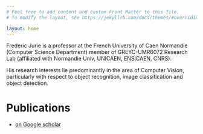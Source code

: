 ```yaml
---
# Feel free to add content and custom Front Matter to this file.
# To modify the layout, see https://jekyllrb.com/docs/themes/#overriding-theme-defaults

layout: home
---
```

Frederic Jurie is a professor at the French University of Caen Normandie (Computer Science Department) member of GREYC-UMR6072 Research Lab (affiliated with Normandie Univ, UNICAEN, ENSICAEN, CNRS).

His research interests lie predominantly in the area of Computer Vision, particularly with respect to object recognition, image classification and object detection.

# Publications

* [on Google scholar](https://scholar.google.com/citations?hl=fr&user=Gb5a92sAAAAJ&view_op=list_works&sortby=pubdate) 

